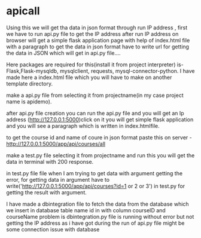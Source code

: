 # apicall
Using this we will get tha data in json format through run IP address , first we have to run api.py file to get the IP address after run IP address on browser will get a simple flask application page with help of index.html file with a paragraph to get the data in json format have to write url  for getting the data in JSON which will get in api.py file....



Here packages are required for this(install it from project interpreter) is- Flask,Flask-mysqldb, mysqlclient, requests, mysql-connector-python.
I have made here a index.html file which you will have to make on another template directory.

make a api.py file from selecting it from projectname(in my case project name is apidemo).

after api.py file creation you can run the api.py file and you will get an Ip address (http://127.0.0.1:5000)click on it you will get 
simple flask application and you will see a paragraph which is written in index.htmlfile.

to get the course id and name of coure in json format paste this on server -http://127.0.0.1:5000/app/api/courses/all

make a test.py file selecting it from projectname and run this you will get the data in terminal with 200 response.

in test.py file file when I am trying to get data with argument getting the error, for getting data in argument have to write('http://127.0.0.1:5000/app/api/courses?id=1 or 2 or 3') in test.py for getting the result with argument.


I have made a dbintegration file to fetch the data from the database which we insert in database table name id in with column courseID and courseName problem is dbintegration.py file is running without error but not getting the IP address as i have got during the run of api.py file might be some connection issue with database 
